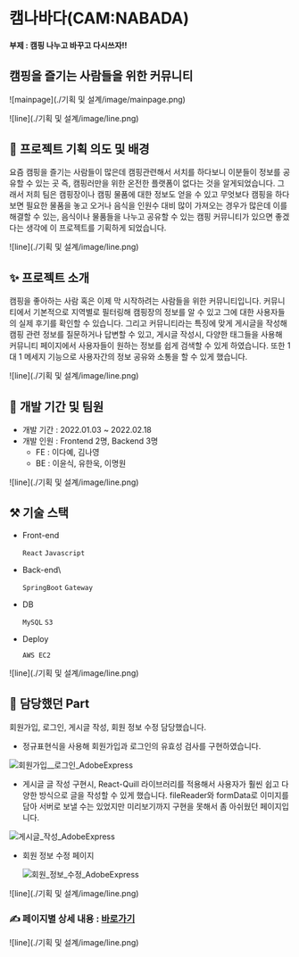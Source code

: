 # 캠나바다(CAM:NABADA)

#### 부제 : 캠핑 나누고 바꾸고 다시쓰자!!
### 
## 캠핑을 즐기는 사람들을 위한 커뮤니티

![mainpage](./기획 및 설계/image/mainpage.png)

![line](./기획 및 설계/image/line.png)

## 📖 프로젝트 기획 의도 및 배경

요즘 캠핑을 즐기는 사람들이 많은데 캠핑관련해서 서치를 하다보니 이분들이 정보를 공유할 수 있는 곳 즉, 캠핑러만을 위한 온전한 플랫폼이 없다는 것을 알게되었습니다. 그래서 저희 팀은 캠핑장이나 캠핑 물품에 대한 정보도 얻을 수 있고 무엇보다 캠핑을 하다보면 필요한 물품을 놓고 오거나 음식을 인원수 대비 많이 가져오는 경우가 많은데 이를 해결할 수 있는, 음식이나 물품들을 나누고 공유할 수 있는 캠핑 커뮤니티가 있으면 좋겠다는 생각에 이 프로젝트를 기획하게 되었습니다. 



![line](./기획 및 설계/image/line.png)

## ✨ 프로젝트 소개

캠핑을 좋아하는 사람 혹은 이제 막 시작하려는 사람들을 위한 커뮤니티입니다. 커뮤니티에서 기본적으로 지역별로 필터링해 캠핑장의 정보를 알 수 있고 그에 대한 사용자들의 실제 후기를 확인할 수 있습니다. 그리고 커뮤니티라는 특징에 맞게 게시글을 작성해 캠핑 관련 정보를 질문하거나 답변할 수 있고, 게시글 작성시, 다양한 태그들을 사용해 커뮤니티 페이지에서 사용자들이 원하는 정보를 쉽게 검색할 수 있게 하였습니다. 또한 1대 1 메세지 기능으로 사용자간의 정보 공유와 소통을 할 수 있게 했습니다.

 

![line](./기획 및 설계/image/line.png)

## 🌿 개발 기간 및 팀원

- 개발 기간 : 2022.01.03 ~ 2022.02.18
- 개발 인원 : Frontend 2명, Backend 3명
  - FE : 이다예, 김나영
  - BE : 이윤식, 유한욱, 이명원 



![line](./기획 및 설계/image/line.png)

## ⚒️ 기술 스택

- Front-end

  `React` `Javascript`

- Back-end\

  `SpringBoot` `Gateway` 

- DB

  `MySQL` `S3`

- Deploy

  `AWS EC2` 



![line](./기획 및 설계/image/line.png)

## 🔖 담당했던 Part

회원가입, 로그인, 게시글 작성, 회원 정보 수정 담당했습니다.

- 정규표현식을 사용해 회원가입과 로그인의 유효성 검사를 구현하였습니다.

![회원가입__로그인_AdobeExpress](https://user-images.githubusercontent.com/82032072/232183285-de3fd109-75f9-4757-b13d-aed338ad87ae.gif)

- 게시글 글 작성 구현시, React-Quill 라이브러리를 적용해서 사용자가 훨씬 쉽고 다양한 방식으로 글을 작성할 수 있게 했습니다. fileReader와 formData로 이미지를 담아 서버로 보낼 수는 있었지만 미리보기까지 구현을 못해서 좀 아쉬웠던 페이지입니다.

![게시글_작성_AdobeExpress](https://user-images.githubusercontent.com/82032072/232194335-79e83246-366e-43de-af4e-840735488145.gif)

- 회원 정보 수정 페이지

  ![회원_정보_수정_AdobeExpress](https://user-images.githubusercontent.com/82032072/232194864-e9f58f2e-285c-4d20-80d8-d3124ddc91e0.gif)

![line](./기획 및 설계/image/line.png)

### ✍️ 페이지별 상세 내용 : [바로가기](https://www.notion.so/dayelee/b1449d4872dd4773a23d684e6c29c7a7?pvs=4)

![line](./기획 및 설계/image/line.png)





